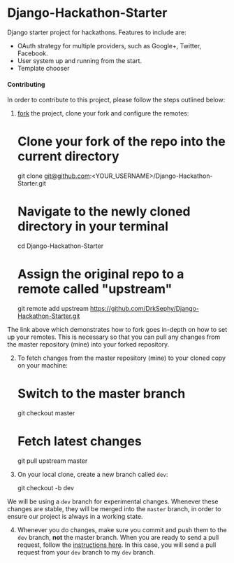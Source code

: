 Django-Hackathon-Starter
========================

Django starter project for hackathons. Features to include are:

* OAuth strategy for multiple providers, such as Google+, Twitter, Facebook.
* User system up and running from the start.
* Template chooser

#### Contributing

In order to contribute to this project, please follow the steps outlined below:

1. [fork](https://help.github.com/articles/fork-a-repo/) the project, clone your fork and configure the remotes:

	# Clone your fork of the repo into the current directory
	git clone git@github.com:<YOUR_USERNAME>/Django-Hackathon-Starter.git
	# Navigate to the newly cloned directory in your terminal
	cd Django-Hackathon-Starter
	# Assign the original repo to a remote called "upstream"
	git remote add upstream https://github.com/DrkSephy/Django-Hackathon-Starter.git

The link above which demonstrates how to fork goes in-depth on how to set up your remotes. This is necessary so that you can pull any changes from the master repository (mine) into your forked repository. 

2. To fetch changes from the master repository (mine) to your cloned copy on your machine:

	# Switch to the master branch
	git checkout master
	# Fetch latest changes
	git pull upstream master


3. On your local clone, create a new branch called `dev`:

	git checkout -b dev

We will be using a `dev` branch for experimental changes. Whenever these changes are stable, they will be merged into the `master` branch, in order to ensure our project is always in a working state. 

4. Whenever you do changes, make sure you commit and push them to the `dev` branch, **not** the master branch. When you are ready to send a pull request, follow the [instructions here](https://help.github.com/articles/using-pull-requests/). In this case, you will send a pull request from your `dev` branch to my `dev` branch.



